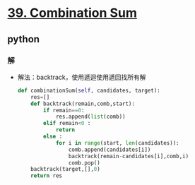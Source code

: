 # [39. Combination Sum](https://leetcode.com/problems/combination-sum/)
## python
### 解
* 解法：backtrack，使用遞迴使用遞回找所有解
    ```python
    def combinationSum(self, candidates, target):
        res=[]
        def backtrack(remain,comb,start):
            if remain==0:
                res.append(list(comb))
            elif remain<0 : 
                return 
            else :
                for i in range(start, len(candidates)):
                    comb.append(candidates[i])
                    backtrack(remain-candidates[i],comb,i)
                    comb.pop()
        backtrack(target,[],0)
        return res
    ```